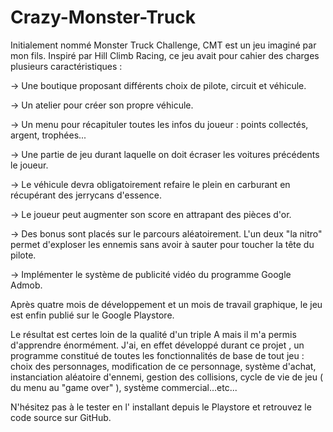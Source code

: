 # Crazy-Monster-Truck

Initialement nommé Monster Truck Challenge, CMT est un jeu imaginé par mon fils. Inspiré par Hill Climb Racing, ce jeu avait pour cahier des charges plusieurs caractéristiques :

-> Une boutique proposant différents choix de pilote, circuit et véhicule.

-> Un atelier pour créer son propre véhicule.

-> Un menu pour récapituler toutes les infos du joueur : points collectés, argent, trophées... 

-> Une partie de jeu durant laquelle on doit écraser les voitures précédents le joueur.

-> Le véhicule devra obligatoirement refaire le plein en carburant en récupérant des jerrycans d'essence.

-> Le joueur peut augmenter son score en attrapant des pièces d'or.

-> Des bonus sont placés sur le parcours aléatoirement. L'un deux "la nitro" permet d'exploser les ennemis sans avoir à sauter pour toucher la tête du pilote.

-> Implémenter le système de publicité vidéo du programme Google Admob.

Après quatre mois de développement et un mois de travail graphique, le jeu est enfin publié sur le Google Playstore.

Le résultat est certes loin de la qualité d'un triple A mais il m'a permis d'apprendre énormément. J'ai, en effet développé durant ce projet , un programme constitué de toutes les fonctionnalités de base de tout jeu : choix des personnages, modification de ce personnage, système d'achat, instanciation aléatoire d'ennemi, gestion des collisions, cycle de vie de jeu ( du menu au "game over" ), système commercial...etc...

N'hésitez pas à le tester en l' installant depuis le Playstore et retrouvez le code source sur GitHub.
